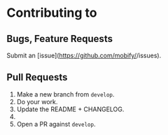 # Contributing to <repo here>

## Bugs, Feature Requests
Submit an [issue](https://github.com/mobify/<repo here>/issues).

## Pull Requests

1. Make a new branch from `develop`.
1. Do your work.
1. Update the README + CHANGELOG.
1. <other steps here>
1. Open a PR against `develop`.
